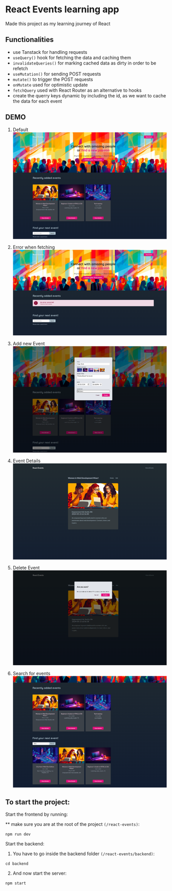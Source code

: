 # React Events learning app

Made this project as my learning journey of React

## Functionalities
  * use Tanstack for handling requests
  * `useQuery()` hook for fetching the data and caching them
  * `invalidateQueries()` for marking cached data as dirty in order to be refetch
  * `useMutation()` for sending POST requests
  * `mutate()` to trigger the POST requests
  * `onMutate` used for optimistic update
  * `fetchQuery` used with React Router as an alternative to hooks
  * create the querry keys dynamic by including the id, as we want to cache the data for each event

## DEMO

1. Default
![Default](https://github.com/bogdy9912/react-events/blob/main/demo/react-events-1.png)

2. Error when fetching
![Default](https://github.com/bogdy9912/react-events/blob/main/demo/react-events-2.png)

3. Add new Event
![Default](https://github.com/bogdy9912/react-events/blob/main/demo/react-events-3.png)

4. Event Details
![Default](https://github.com/bogdy9912/react-events/blob/main/demo/react-events-4.png)

5. Delete Event
![Default](https://github.com/bogdy9912/react-events/blob/main/demo/react-events-5.png)

6. Search for events
![Default](https://github.com/bogdy9912/react-events/blob/main/demo/react-events-6.png)



## To start the project:

Start the frontend by running:

** make sure you are at the root of the project `(/react-events)`:
```
npm run dev
```

Start the backend:

1. You have to go inside the backend folder `(/react-events/backend)`:
```
cd backend
```
2. And now start the server:
```
npm start
```
